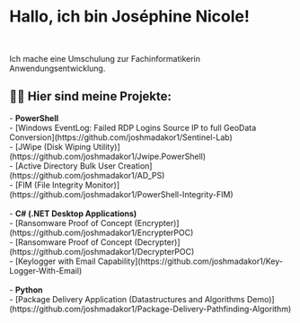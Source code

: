 <h1>Hallo, ich bin Joséphine Nicole! </h1>
<br/>

<p>Ich mache eine Umschulung zur Fachinformatikerin Anwendungsentwicklung.</p>

<h2>👨‍💻 Hier sind meine Projekte: </h2>
- <b>PowerShell</b> <br>
  - [Windows EventLog: Failed RDP Logins Source IP to full GeoData Conversion](https://github.com/joshmadakor1/Sentinel-Lab) <br>
  - [JWipe (Disk Wiping Utility)](https://github.com/joshmadakor1/Jwipe.PowerShell) <br>
  - [Active Directory Bulk User Creation](https://github.com/joshmadakor1/AD_PS) <br>
  - [FIM (File Integrity Monitor)](https://github.com/joshmadakor1/PowerShell-Integrity-FIM) <br>
  <br>
- <b>C# (.NET Desktop Applications)</b> <br>
  - [Ransomware Proof of Concept (Encrypter)](https://github.com/joshmadakor1/EncrypterPOC) <br>
  - [Ransomware Proof of Concept (Decrypter)](https://github.com/joshmadakor1/DecrypterPOC) <br>
  - [Keylogger with Email Capability](https://github.com/joshmadakor1/Key-Logger-With-Email) <br>
  <br>
- <b>Python</b><br>
  - [Package Delivery Application (Datastructures and Algorithms Demo)](https://github.com/joshmadakor1/Package-Delivery-Pathfinding-Algorithm)


